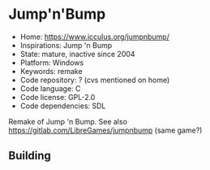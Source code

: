 # Jump'n'Bump

- Home: https://www.icculus.org/jumpnbump/
- Inspirations: Jump 'n Bump
- State: mature, inactive since 2004
- Platform: Windows
- Keywords: remake
- Code repository: ? (cvs mentioned on home)
- Code language: C
- Code license: GPL-2.0
- Code dependencies: SDL

Remake of Jump 'n Bump.
See also https://gitlab.com/LibreGames/jumpnbump (same game?)

## Building
